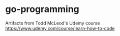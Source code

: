 # go-programming
Artifacts from Todd McLeod's Udemy course https://www.udemy.com/course/learn-how-to-code
